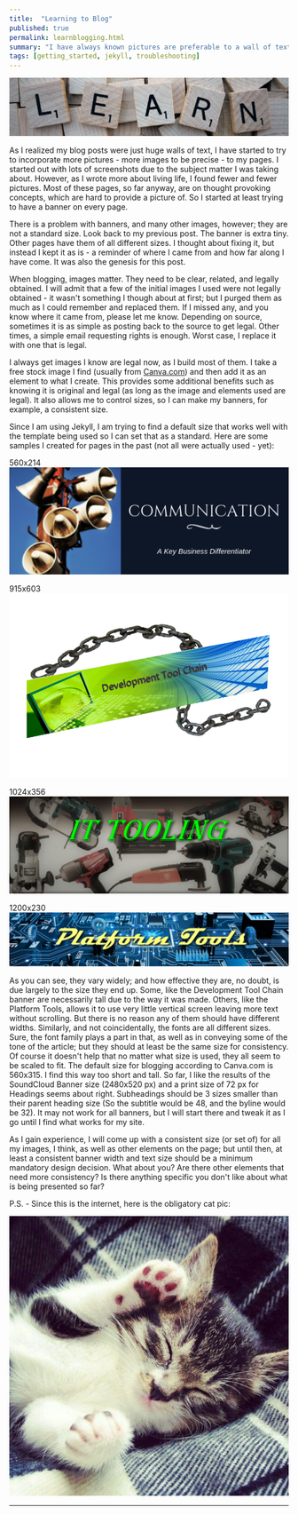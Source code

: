 ```yaml
---
title:  "Learning to Blog"
published: true
permalink: learnblogging.html
summary: "I have always known pictures are preferable to a wall of text, yet I so often blog a wall of text because I don't have access to pictures appropriate for the page.  Here are some other things I have learned about blogging and pictures (in particular)."
tags: [getting_started, jekyll, troubleshooting]
---
```


![alt text:  Learn Banner][learn]

As I realized my blog posts were just huge walls of text, I have started to try to incorporate more pictures - more images to be precise - to my pages. I started out with lots of screenshots due to the subject matter I was taking about.  However, as I wrote more about living life, I found fewer and fewer pictures. Most of these pages, so far anyway, are on thought provoking concepts, which are hard to provide a picture of. So I started at least trying to have a banner on every page.

There is a problem with banners, and many other images, however; they are not a standard size. Look back to my previous post. The banner is extra tiny. Other pages have them of all different sizes. I thought about fixing it, but instead I kept it as is - a reminder of where I came from and how far along I have come. It was also the genesis for this post.

When blogging, images matter. They need to be clear, related, and legally obtained. I will admit that a few of the initial images I used were not legally obtained - it wasn't something I though about at first; but I purged them as much as I could remember and replaced them. If I missed any, and you know where it came from, please let me know. Depending on source, sometimes it is as simple as posting back to the source to get legal. Other times, a simple email requesting rights is enough. Worst case, I replace it with one that is legal.

I always get images I know are legal now, as I build most of them. I take a free stock image I find (usually from [Canva.com](https://www.canva.com)) and then add it as an element to what I create. This provides some additional benefits such as knowing it is original and legal (as long as the image and elements used are legal). It also allows me to control sizes, so I can make my banners, for example, a consistent size.

Since I am using Jekyll, I am trying to find a default size that works well with the template being used so I can set that as a standard. Here are some samples I created for pages in the past (not all were actually used - yet):

560x214
![alt text:  Communications Key Differentiator Banner][commdiff]

915x603
![alt text:  Developer Toolchain Banner][devtools]

1024x356
![alt text:  IT Tools Banner][ittools]

1200x230
![alt text:  Platform Tooling Banner][platformtools]

As you can see, they vary widely; and how effective they are, no doubt, is due largely to the size they end up. Some, like the Development Tool Chain banner are necessarily tall due to the way it was made.  Others, like the Platform Tools, allows it to use very little vertical screen leaving more text without scrolling. But there is no reason any of them should have different widths. Similarly, and not coincidentally, the fonts are all different sizes. Sure, the font family plays a part in that, as well as in conveying some of the tone of the article; but they should at least be the same size for consistency. Of course it doesn't help that no matter what size is used, they all seem to be scaled to fit. The default size for blogging according to Canva.com is 560x315. I find this way too short and tall. So far, I like the results of the SoundCloud Banner size (2480x520 px) and a print size of 72 px for Headings seems about right. Subheadings should be 3 sizes smaller than their parent heading size (So the subtitle would be 48, and the byline would be 32). It may not work for all banners, but I will start there and tweak it as I go until I find what works for my site.

As I gain experience, I will come up with a consistent size (or set of) for all my images, I think, as well as other elements on the page; but until then, at least a consistent banner width and text size should be a minimum mandatory design decision. What about you? Are there other elements that need more consistency? Is there anything specific you don't like about what is being presented so far?

P.S. - Since this is the internet, here is the obligatory cat pic:

![alt text:  Cat Picture][catpic]

---

[learn]:  images/Banners/learnbanner.png "Learn Banner"
[commdiff]:  images/Banners/communicationBanner.png "Communications Key Differentiator Banner"
[devtools]:  images/Banners/devtoolchain.png "Developer Toolchain Banner"
[ittools]:  images/Banners/ITTooling.png "IT Tools Banner"
[platformtools]:  images/Banners/platform_banner.png "Platform Tooling Banner"
[catpic]:  images/MiscImages/catbye.jpg "Cat Picture"